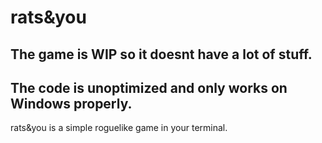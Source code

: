 # rats&you
## The game is WIP so it doesnt have a lot of stuff.
## The code is unoptimized and only works on Windows properly.
rats&you is a simple roguelike game in your terminal.
